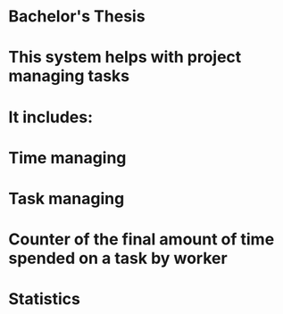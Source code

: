 # Bachelor's Thesis
#
# This system helps with project managing tasks
# It includes:
# Time managing
# Task managing
# Counter of the final amount of time spended on a task by worker
# Statistics
